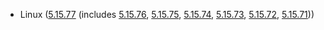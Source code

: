 - Linux ([5.15.77](https://lwn.net/Articles/913681) (includes [5.15.76](https://lwn.net/Articles/912997), [5.15.75](https://lwn.net/Articles/912500), [5.15.74](https://lwn.net/Articles/911275), [5.15.73](https://lwn.net/Articles/910957), [5.15.72](https://lwn.net/Articles/910398), [5.15.71](https://lwn.net/Articles/909679)))
